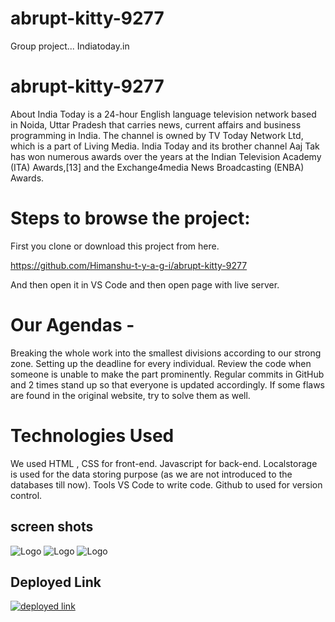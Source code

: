 # abrupt-kitty-9277
Group project... Indiatoday.in
# abrupt-kitty-9277
About
India Today is a 24-hour English language television network based in Noida, Uttar Pradesh that carries news, current affairs and business programming in India. The channel is owned by TV Today Network Ltd, which is a part of Living Media. India Today and its brother channel Aaj Tak has won numerous awards over the years at the Indian Television Academy (ITA) Awards,[13] and the Exchange4media News Broadcasting (ENBA) Awards.


<h1>Steps to browse the project:</h1>

First you clone or download this project from here.


https://github.com/Himanshu-t-y-a-g-i/abrupt-kitty-9277


And then open it in VS Code and then open page with live server.


<h1>Our Agendas -</h1>

Breaking the whole work into the smallest divisions according to our strong zone.
Setting up the deadline for every individual.
Review the code when someone is unable to make the part prominently.
Regular commits in GitHub and 2 times stand up so that everyone is updated accordingly.
If some flaws are found in the original website, try to solve them as well.

<h1>Technologies Used</h1>

We used HTML , CSS for front-end.
Javascript for back-end.
Localstorage is used for the data storing purpose (as we are not introduced to the databases till now).
Tools
VS Code to write code.
Github to used for version control.


## screen shots

![Logo](https://i.im.ge/2022/11/15/SFkeDM.indiatoday1.png)
![Logo](https://i.im.ge/2022/11/15/SFzMCY.indiatoday2.png)
![Logo](https://i.im.ge/2022/11/15/SFzQvD.indiatoday3.png)

## Deployed Link

[![deployed link](https://img.shields.io/badge/Deployed_Link-000?style=for-the-badge&logo=ko-fi&logoColor=white)]([https://verdant-basbousa-61164e.netlify.app/](https://fanciful-nasturtium-be8334.netlify.app/))

